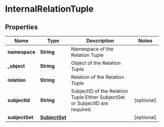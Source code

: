 

# InternalRelationTuple


## Properties

Name | Type | Description | Notes
------------ | ------------- | ------------- | -------------
**namespace** | **String** | Namespace of the Relation Tuple | 
**_object** | **String** | Object of the Relation Tuple | 
**relation** | **String** | Relation of the Relation Tuple | 
**subjectId** | **String** | SubjectID of the Relation Tuple  Either SubjectSet or SubjectID are required. |  [optional]
**subjectSet** | [**SubjectSet**](SubjectSet.md) |  |  [optional]



